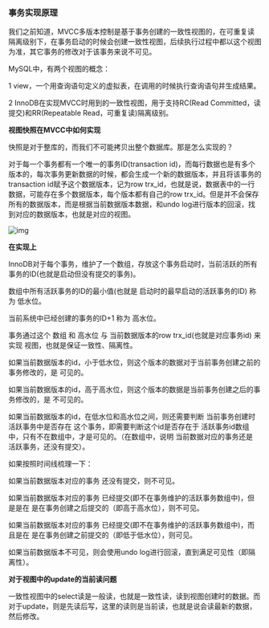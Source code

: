 ### 事务实现原理

我们之前知道，MVCC多版本控制是基于事务创建的一致性视图的，在可重复读隔离级别下，在事务启动的时候会创建一致性视图，后续执行过程中都以这个视图为准，其它事务的修改对于该事务来说不可见。

MySQL中，有两个视图的概念：

1 view，一个用查询语句定义的虚拟表，在调用的时候执行查询语句并生成结果。

2 InnoDB在实现MVCC时用到的一致性视图，用于支持RC(Read Committed，读提交)和RR(Repeatable Read，可重复读)隔离级别。

**视图快照在MVCC中如何实现**

快照是对于整库的，而我们不可能拷贝出整个数据库。那是怎么实现的？

对于每一个事务都有一个唯一的事务ID(transaction id)，而每行数据也是有多个版本的，每次事务更新数据的时候，都会生成一个新的数据版本，并且将该事务的transaction id赋予这个数据版本，记为row trx_id，也就是说，数据表中的一行数据，可能存在多个数据版本，每个版本都有自己的row trx_id。但是并不会保存所有的数据版本，而是根据当前数据版本数据，和undo log进行版本的回滚，找到对应的数据版本，也就是对应的视图。

![img](https://static001.geekbang.org/resource/image/68/ed/68d08d277a6f7926a41cc5541d3dfced.png)

**在实现上**

InnoDB对于每个事务，维护了一个数组，存放这个事务启动时，当前活跃的所有事务的ID(也就是启动但没有提交的事务)。

数组中所有活跃事务的ID的最小值(也就是 启动时的最早启动的活跃事务的ID) 称为 低水位。

当前系统中已经创建的事务的ID+1 称为 高水位。

事务通过这个 数组 和 高水位 与 当前数据版本的row trx_id(也就是对应事务id) 来实现 视图，也就是保证一致性、隔离性。

如果当前数据版本的id，小于低水位，则这个版本的数据对于当前事务创建之前的事务修改的，是 可见的。

如果当前数据版本的id，高于高水位，则这个版本的数据是当前事务创建之后的事务修改的，是 不可见的。

如果当前数据版本的id，在低水位和高水位之间，则还需要判断 当前事务创建时活跃事务中是否存在 这个事务，即需要判断这个id是否存在于 活跃事务id数组中，只有不在数组中，才是可见的。（在数组中，说明 当前数据对应的事务还是 活跃事务，还没有提交）。

如果按照时间线梳理一下：

如果当前数据版本对应的事务 还没有提交，则不可见。

如果当前数据版本对应的事务 已经提交(即不在事务维护的活跃事务数组中)，但是是在 是在事务创建之后提交的（即高于高水位），则不可见。

如果当前数据版本对应的事务 已经提交(即不在事务维护的活跃事务数组中)，而且是在 是在事务创建之前提交的（即低于低水位），则可见。

如果当前数据版本不可见，则会使用undo log进行回滚，直到满足可见性（即隔离性）。



**对于视图中的update的当前读问题**

一致性视图中的select读是一般读，也就是一致性读，读到视图创建时的数据。而对于update，则是先读后写，这里的读则是当前读，也就是说会读最新的数据，然后修改。

